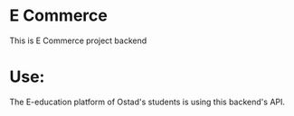 # E Commerce
This is E Commerce project backend

# Use:
The E-education platform of Ostad's students is using this backend's API.
